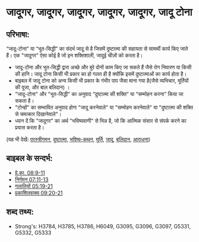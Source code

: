 # जादूगर, जादूगर, जादूगर, जादूगर, जादूगर, जादू टोना #

## परिभाषा: ##

“जादू-टोना” या “भूत-सिद्धी” का संदर्भ जादू से है जिसमें दुष्टात्मा की सहायता से सामर्थी कार्य किए जाते हैं। एक "जादूगर" ऐसा कोई है जो इन शक्तिशाली, जादुई चीज़ों को करता है।

* जादू-टोना और भूत-सिद्धी द्वारा अच्छे और बुरे दोनों काम किए जा सकते हैं जैसे रोग निवारण या किसी की हानि। जादू टोना किसी भी प्रकार का हो गलत ही है क्योंकि इसमें दुष्टात्माओं का कार्य होता है।
* बाइबल में जादू टोना को अन्य किसी भी प्रकार के गंभीर पाप जैसा माना गया है(जैसे व्यभिचार, मूर्तियों की पूजा, और बाल बलिदान) ।
* "जादू-टोना" और "भूत-सिद्धी" का अनुवाद “दुष्टात्मा की शक्ति” या “सम्मोहन करना” किया जा सकता है।
* "टोन्हों" का सम्भावित अनुवाद होगा "जादू करनेवाले" या "सम्मोहन करनेवाले" या "दुष्टात्मा की शक्ति से चमत्कार दिखानेवाले"।
* ध्यान दें कि "जादूगर" का अर्थ "भविष्यवाणी" से भिन्न है, जो कि आत्मिक संसार से संपर्क करने का प्रयास करता है।  

(यह भी देखें: [परस्त्रीगमन](../kt/adultery.md), [दुष्टात्मा](../kt/demon.md), [भविष्य-कथन](../other/divination.md), [मूर्ति](../other/idol.md), [जादू](../other/magic.md), [बलिदान](../other/sacrifice.md), [आराधना](../kt/worship.md))

## बाइबल के सन्दर्भ: ##

* [प्रे.का. 08:9-11](rc://en/tn/help/act/08/09)
* [निर्गमन 07:11-13](rc://en/tn/help/exo/07/11)
* [गलातियों 05:19-21](rc://en/tn/help/gal/05/19)
* [प्रकाशितवाक्य 09:20-21](rc://en/tn/help/rev/09/20)

## शब्द तथ्य: ##

* Strong's: H3784, H3785, H3786, H6049, G3095, G3096, G3097, G5331, G5332, G5333
